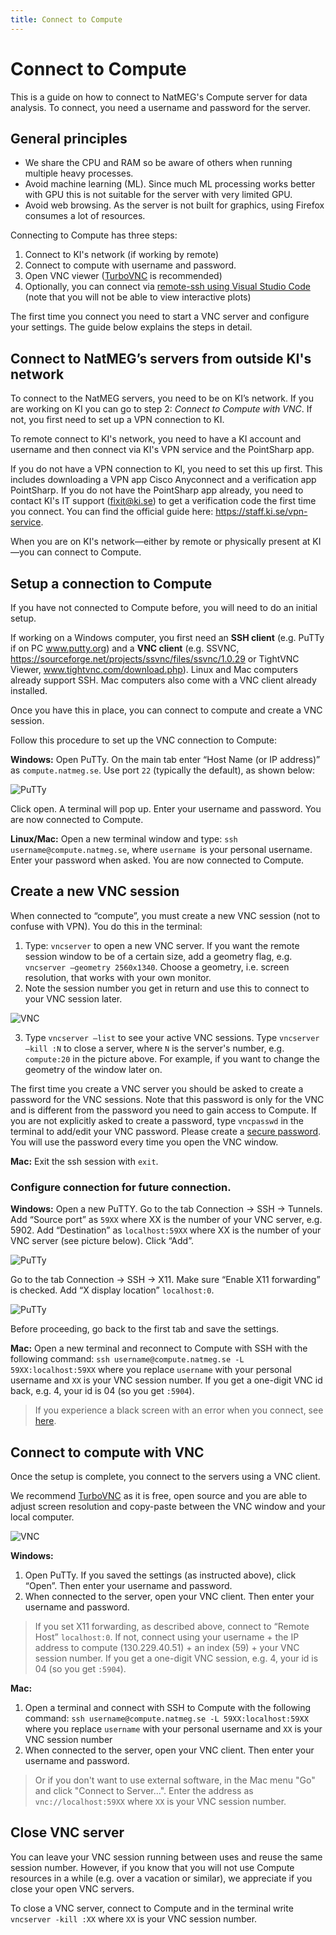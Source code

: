 ```yaml
---
title: Connect to Compute
---
```


# Connect to Compute

This is a guide on how to connect to NatMEG's Compute server for data analysis. To connect, you need a username and password for the server.

## General principles
- We share the CPU and RAM so be aware of others when running multiple heavy processes.
- Avoid machine learning (ML). Since much ML processing works better with GPU this is not suitable for the server with very limited GPU.
- Avoid web browsing. As the server is not built for graphics, using Firefox consumes a lot of resources.

Connecting to Compute has three steps:

1. Connect to KI's network (if working by remote)
2. Connect to compute with username and password.
3. Open VNC viewer ([TurboVNC](https://www.turbovnc.org) is recommended)
4. Optionally, you can connect via [remote-ssh using Visual Studio Code](https://code.visualstudio.com/docs/remote/ssh) (note that you will not be able to view interactive plots)

The first time you connect you need to start a VNC server and configure your settings. The guide below explains the steps in detail.

## Connect to NatMEG’s servers from outside KI's network
To connect to the NatMEG servers, you need to be on KI’s network. If you are working on KI you can go to step 2: *Connect to Compute with VNC*. If not, you first need to set up a VPN connection to KI.

To remote connect to KI's network, you need to have a KI account and username and then connect via KI's VPN service and the PointSharp app.

If you do not have a VPN connection to KI, you need to set this up first. This includes downloading a VPN app Cisco Anyconnect and a verification app PointSharp. If you do not have the PointSharp app already, you need to contact KI's IT support (fixit@ki.se) to get a verification code the first time you connect. You can find the official guide here: https://staff.ki.se/vpn-service.

When you are on KI's network—either by remote or physically present at KI—you can connect to Compute.

## Setup a connection to Compute
If you have not connected to Compute before, you will need to do an initial setup.

If working on a Windows computer, you first need an **SSH client** (e.g. PuTTy if on PC www.putty.org) and a **VNC client** (e.g. SSVNC, https://sourceforge.net/projects/ssvnc/files/ssvnc/1.0.29 or TightVNC Viewer, www.tightvnc.com/download.php). Linux and Mac computers already support SSH. Mac computers also come with a VNC client already installed.

Once you have this in place, you can connect to compute and create a VNC session.

Follow this procedure to set up the VNC connection to Compute:

**Windows:** Open PuTTy. On the main tab enter “Host Name (or IP address)” as `compute.natmeg.se`. Use port `22` (typically the default), as shown below:

![PuTTy](../../../resources/wiki_images/remote_connect01.png)

Click open. A terminal will pop up. Enter your username and password. You are now connected to Compute.

**Linux/Mac:** Open a new terminal window and type: `ssh username@compute.natmeg.se`, where `username `is your personal username. Enter your password when asked. You are now connected to Compute.

## Create a new VNC session
When connected to “compute”, you must create a new VNC session (not to confuse with VPN). You do this in the terminal:

1. Type: `vncserver` to open a new VNC server. If you want the remote session window to be of a certain size, add a geometry flag, e.g. `vncserver –geometry 2560x1340`. Choose a geometry, i.e. screen resolution, that works with your own monitor.
2. Note the session number you get in return and use this to connect to your VNC session later.

![VNC](../../../resources/wiki_images/remote_connect02.png)

3. Type `vncserver –list` to see your active VNC sessions. Type `vncserver –kill :N` to close a server, where `N` is the server's number, e.g. `compute:20` in the picture above. For example, if you want to change the geometry of the window later on.

The first time you create a VNC server you should be asked to create a password for the VNC sessions. Note that this password is only for the VNC and is different from the password you need to gain access to Compute. If you are not explicitly asked to create a password, type `vncpasswd` in the terminal to add/edit your VNC password. Please create a [secure password](https://vpnoverview.com/internet-safety/secure-browsing/secure-passwords/). You will use the password every time you open the VNC window.

**Mac:** Exit the ssh session with `exit`.

### Configure connection for future connection.
**Windows:** Open a new PuTTY. Go to the tab  Connection -> SSH -> Tunnels. Add “Source port” as `59XX` where XX is the number of your VNC server, e.g. 5902. Add “Destination” as `localhost:59XX` where XX is the number of your VNC server (see picture below). Click “Add”.

![PuTTy](../../../resources/wiki_images/remote_connect03.png)
 
Go to the tab Connection -> SSH -> X11. Make sure “Enable X11 forwarding” is checked. Add “X display location” `localhost:0`.
 
![PuTTy](../../../resources/wiki_images/remote_connect04.png)

Before proceeding, go back to the first tab and save the settings.



**Mac:** Open a new terminal and reconnect to Compute with SSH with the following command: `ssh username@compute.natmeg.se -L 59XX:localhost:59XX` where you replace `username` with your personal username and `XX` is your VNC session number. If you get a one-digit VNC id back, e.g. 4, your id is 04 (so you get `:5904`).

> If you experience a black screen with an error when you connect, see [here](../troubleshooting/VNC-black-screen-error.md).

## Connect to compute with VNC
Once the setup is complete, you connect to the servers using a VNC client.

We recommend [TurboVNC](https://github.com/TurboVNC/turbovnc/releases) as it is free, open source and you are able to adjust screen resolution and copy-paste between the VNC window and your local computer.

![VNC](../../../resources/wiki_images/remote_connect06.png)

**Windows:**

1. Open PuTTy. If you saved the settings (as instructed above), click “Open”. Then enter your username and password. 
2. When connected to the server, open your VNC client. Then enter your username and password.
> If you set X11 forwarding, as described above, connect to “Remote Host” `localhost:0`. If not, connect using your username + the IP address to compute (130.229.40.51) + an index (59) + your VNC session number. If you get a one-digit VNC session, e.g. 4, your id is 04 (so you get `:5904`).

**Mac:**

1. Open a terminal and connect with SSH to Compute with the following command: `ssh username@compute.natmeg.se -L 59XX:localhost:59XX` where you replace `username` with your personal username and `XX` is your VNC session number
2. When connected to the server, open your VNC client. Then enter your username and password.

> Or if you don't want to use external software, in the Mac menu "Go" and click "Connect to Server...". Enter the address as `vnc://localhost:59XX` where `XX` is your VNC session number.

## Close VNC server
You can leave your VNC session running between uses and reuse the same session number. However, if you know that you will not use Compute resources in a while (e.g. over a vacation or similar), we appreciate if you close your open VNC servers. 

To close a VNC server, connect to Compute and in the terminal write `vncserver -kill :XX` where `XX` is your VNC session number.